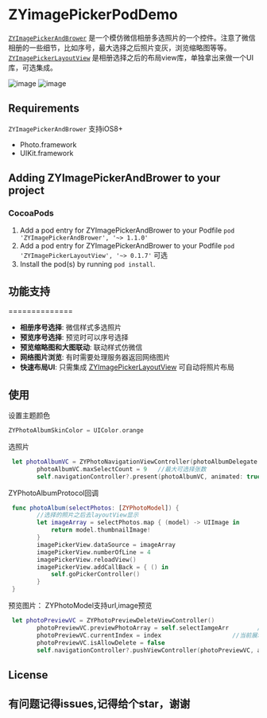 # ZYimagePickerPodDemo


[`ZYImagePickerAndBrower`](https://github.com/RainManGO/ZYImagePickerAndBrower) 是一个模仿微信相册多选照片的一个控件。注意了微信相册的一些细节，比如序号，最大选择之后照片变灰，浏览缩略图等等。
[`ZYImagePickerLayoutView`](https://github.com/RainManGO/ZYImagePickerLayoutView) 是相册选择之后的布局view库，单独拿出来做一个UI库，可选集成。


![image](https://github.com/RainManGO/ZYImagePickerAndBrower/blob/master/imagePickerDemo1.gif)
![image](https://github.com/RainManGO/ZYImagePickerAndBrower/blob/master/imagePickerDemo2.gif)

## Requirements

`ZYImagePickerAndBrower`   支持iOS8+

* Photo.framework
* UIKit.framework


## Adding ZYImagePickerAndBrower to your project

### CocoaPods

1. Add a pod entry for ZYImagePickerAndBrower to your Podfile `pod 'ZYImagePickerAndBrower', '~> 1.1.0'`
2. Add a pod entry for ZYImagePickerAndBrower to your Podfile `pod 'ZYImagePickerLayoutView', '~> 0.1.7'`  可选
3. Install the pod(s) by running `pod install`.


## 功能支持
==============
- **相册序号选择**: 微信样式多选照片
- **预览序号选择**: 预览时可以序号选择
- **预览缩略图和大图联动**: 联动样式仿微信
- **网络图片浏览**: 有时需要处理服务器返回网络图片
- **快速布局UI**: 只需集成 [ZYImagePickerLayoutView](https://github.com/RainManGO/ZYImagePickerLayoutView) 可自动将照片布局

## 使用

设置主题颜色

```swift 
ZYPhotoAlbumSkinColor = UIColor.orange
```

选照片

```swift 
 let photoAlbumVC = ZYPhotoNavigationViewController(photoAlbumDelegate: self, photoAlbumType: .selectPhoto)    //初始化需要设置代理对象
        photoAlbumVC.maxSelectCount = 9   //最大可选择张数
        self.navigationController?.present(photoAlbumVC, animated: true, completion: nil)
```

ZYPhotoAlbumProtocol回调

```swift 
 func photoAlbum(selectPhotos: [ZYPhotoModel]) {
        //选择的照片之后去layoutView显示
        let imageArray = selectPhotos.map { (model) -> UIImage in
            return model.thumbnailImage!
        }
        imagePickerView.dataSource = imageArray
        imagePickerView.numberOfLine = 4
        imagePickerView.reloadView()
        imagePickerView.addCallBack = { () in
            self.goPickerController()
        }
 }
```

预览图片： ZYPhotoModel支持url,image预览

```swift
 let photoPreviewVC = ZYPhotoPreviewDeleteViewController()
        photoPreviewVC.previewPhotoArray = self.selectIamgeArr        //传入预览源，为ZYPhotoModel数组，支持缩略图，原图和网络图
        photoPreviewVC.currentIndex = index                    //当前展示第几张
        photoPreviewVC.isAllowDelete = false
        self.navigationController?.pushViewController(photoPreviewVC, animated: true)
```
## License


## 有问题记得issues,记得给个star，谢谢


